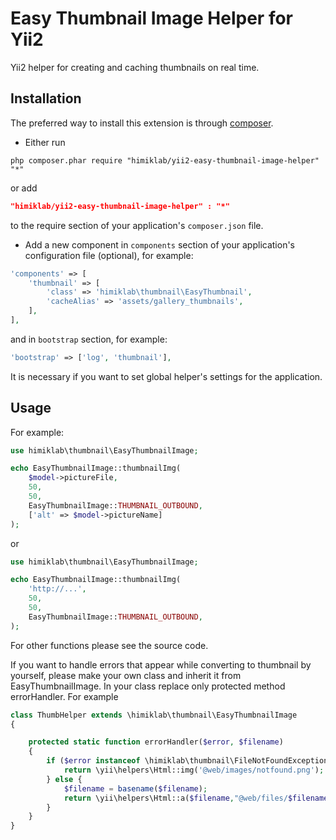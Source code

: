 Easy Thumbnail Image Helper for Yii2
========================

Yii2 helper for creating and caching thumbnails on real time.

Installation
------------
The preferred way to install this extension is through [composer](http://getcomposer.org/download/).

* Either run

```
php composer.phar require "himiklab/yii2-easy-thumbnail-image-helper" "*"
```
or add

```json
"himiklab/yii2-easy-thumbnail-image-helper" : "*"
```

to the require section of your application's `composer.json` file.

* Add a new component in `components` section of your application's configuration file (optional), for example:

```php
'components' => [
    'thumbnail' => [
        'class' => 'himiklab\thumbnail\EasyThumbnail',
        'cacheAlias' => 'assets/gallery_thumbnails',
    ],
],
```

and in `bootstrap` section, for example:

```php
'bootstrap' => ['log', 'thumbnail'],
```

It is necessary if you want to set global helper's settings for the application.

Usage
-----
For example:

```php
use himiklab\thumbnail\EasyThumbnailImage;

echo EasyThumbnailImage::thumbnailImg(
    $model->pictureFile,
    50,
    50,
    EasyThumbnailImage::THUMBNAIL_OUTBOUND,
    ['alt' => $model->pictureName]
);
```

or

```php
use himiklab\thumbnail\EasyThumbnailImage;

echo EasyThumbnailImage::thumbnailImg(
    'http://...',
    50,
    50,
    EasyThumbnailImage::THUMBNAIL_OUTBOUND,
);
```

For other functions please see the source code.

If you want to handle errors that appear while converting to thumbnail by yourself, please make your own class and inherit it from EasyThumbnailImage. In your class replace only protected method errorHandler. For example

```php
class ThumbHelper extends \himiklab\thumbnail\EasyThumbnailImage
{

    protected static function errorHandler($error, $filename)
    {
        if ($error instanceof \himiklab\thumbnail\FileNotFoundException) {
            return \yii\helpers\Html::img('@web/images/notfound.png');
        } else {
            $filename = basename($filename);
            return \yii\helpers\Html::a($filename,"@web/files/$filename");
        }
    }
} 
```
